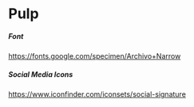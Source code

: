 # Pulp

##### Font
https://fonts.google.com/specimen/Archivo+Narrow

##### Social Media Icons
https://www.iconfinder.com/iconsets/social-signature
